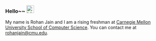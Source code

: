 
### Hello~~ <img src="https://user-images.githubusercontent.com/1303154/88677602-1635ba80-d120-11ea-84d8-d263ba5fc3c0.gif" width="24px" alt="hi">

My name is Rohan Jain and I am a rising freshman at [Carnegie Mellon University School of Computer Science](https://www.cs.cmu.edu/). You can contact me at rohanjain@cmu.edu.



<!-- ### More about my coding life

![rjain37's github stats](https://github-readme-stats.vercel.app/api?username=rjain37&count_private=true&show_icons=true&theme=dark)

[//]: <> [![GitHub Streak](https://github-readme-streak-stats.herokuapp.com?user=rjain37&theme=dark)](https://git.io/streak-stats) -->

